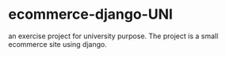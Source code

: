# ecommerce-django-UNI
an exercise project for university purpose. The project is a small ecommerce site using django.
